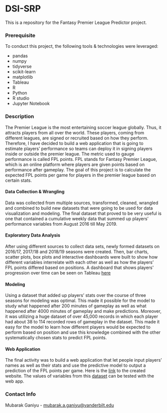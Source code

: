 # DSI-SRP

This is a repository for the Fantasy Premier League Predictor project.

### Prerequisite
To conduct this project, the following tools & technologies were leveraged:
- pandas
- numpy
- tidyverse
- scikit-learn
- matplotlib
- Tableau
- R
- Python
- R studio
- Jupyter Notebook

### Description
The Premier League is the most entertaining soccer league globally. Thus, it
attracts players from all over the world. These players, coming from different leagues,
are signed or recruited based on how they perform. Therefore, I have decided to build a
web application that is going to estimate players’ performance so teams can deploy it in
signing players inside or outside the premier league. The metric used to gauge
performance is called FPL points. FPL stands for Fantasy Premier League, which is an
online platform where players are given points based on performance after gameplay.
The goal of this project is to calculate the expected FPL points per game for players in
the premier league based on certain stats.

#### Data Collection & Wrangling
Data was collected from multiple sources, transformed,
cleaned, wrangled and combined to build new datasets that were going to be used for
data visualization and modeling. The final dataset that proved to be very useful is one
that contained a cumulative weekly data that summed up players’ performance
variables from August 2016 till May 2019.

#### Exploratory Data Analysis
After using different sources to collect data sets, newly
formed datasets on 2016/17, 2017/18 and 2018/19 seasons were created. Then, bar
charts, scatter plots, box plots and interactive dashboards were built to show how
different variables interrelate with each other as well as how the players’ FPL points
differed based on positions. A dashboard that shows players' progression over time can
be seen on Tableau [here](https://public.tableau.com/app/profile/mubarak.ganiyu/viz/FPLanalysis2016-2021/FPLPoints201617)

#### Modeling
Using a dataset that added up players’ stats over the course of three
seasons for modeling was optimal. This made it possible for the model to study what
happened after 200 minutes of gameplay as well as what happened after 4000 minutes
of gameplay and make predictions. Moreover, it was utilizing a huge dataset of over
45,000 records in which each player had about 38 to 114 recorded rows of gameplay in
the dataset. This made it easy for the model to learn how different players would be
expected to perform based on position and use this knowledge combined with the other
systematically chosen stats to predict FPL points.

#### Web Application
The final activity was to build a web application that let people input
players’ names as well as their stats and use the predictive model to output a prediction
of the FPL points per game. Here is the [link](https://fpl-predictor.herokuapp.com/) to the created website. The values of
variables from this [dataset](https://docs.google.com/spreadsheets/d/129W2qsK1sHmTfqVh4PLSX14ZrVKFg1t_xVz6LlsuIRQ/edit#gid=405641194) can be tested with the web app.

### Contact Info

Mubarak Ganiyu - mubarak.a.ganiyu@vanderbilt.edu

